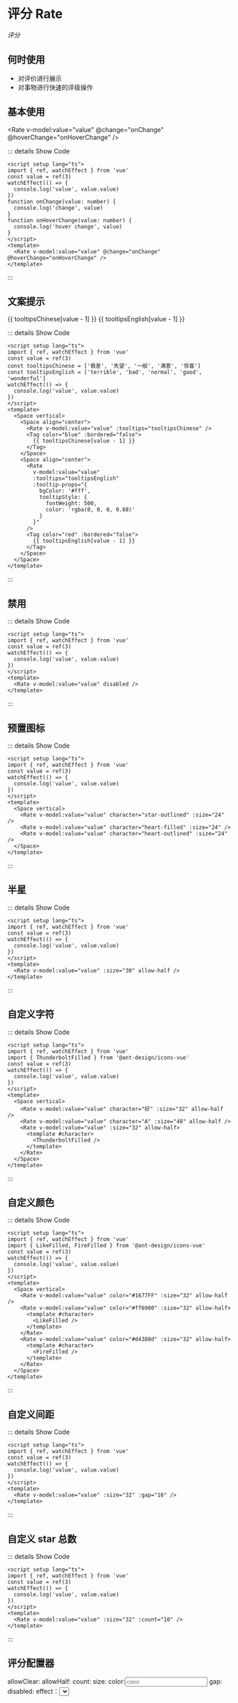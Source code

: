 # 评分 Rate

<GlobalElement />

*评分*

## 何时使用

- 对评价进行展示
- 对事物进行快速的评级操作

<script setup lang="ts">
import { ref, watchEffect, reactive } from 'vue'
import { ThunderboltFilled, LikeFilled, FireFilled } from '@ant-design/icons-vue'
const value = ref(3)
const tooltipsChinese = ['极差', '失望', '一般', '满意', '惊喜']
const tooltipsEnglish = ['terrible', 'bad', 'normal', 'good', 'wonderful']
const characterOptions = [
  {
    label: 'star-outlined',
    value: 'star-outlined'
  },
  {
    label: 'star-filled',
    value: 'star-filled'
  },
  {
    label: 'heart-outlined',
    value: 'heart-outlined'
  },
  {
    label: 'heart-filled',
    value: 'heart-filled'
  },
  {
    label: 'custom-character',
    value: 'custom-character'
  }
]
const state = reactive({
  allowClear: true,
  allowHalf: true,
  count: 5,
  character: 'star-filled',
  customCharacter: 'S',
  size: 36,
  color: '#fadb14',
  gap: 8,
  disabled: false,
  value: 3
})
watchEffect(() => {
  console.log('value', value.value)
})
function onChange(value: number) {
  console.log('change', value)
}
function onHoverChange(value: number) {
  console.log('hover change', value)
}
</script>

## 基本使用

<Rate v-model:value="value" @change="onChange" @hoverChange="onHoverChange" />

::: details Show Code

```vue
<script setup lang="ts">
import { ref, watchEffect } from 'vue'
const value = ref(3)
watchEffect(() => {
  console.log('value', value.value)
})
function onChange(value: number) {
  console.log('change', value)
}
function onHoverChange(value: number) {
  console.log('hover change', value)
}
</script>
<template>
  <Rate v-model:value="value" @change="onChange" @hoverChange="onHoverChange" />
</template>
```

:::

## 文案提示

<Space vertical>
  <Space align="center">
    <Rate v-model:value="value" :tooltips="tooltipsChinese" />
    <Tag color="blue" :bordered="false">
      {{ tooltipsChinese[value - 1] }}
    </Tag>
  </Space>
  <Space align="center">
    <Rate
      v-model:value="value"
      :tooltips="tooltipsEnglish"
      :tooltip-props="{
        bgColor: '#fff',
        tooltipStyle: {
          fontWeight: 500,
          color: 'rgba(0, 0, 0, 0.88)'
        }
      }"
    />
    <Tag color="red" :bordered="false">
      {{ tooltipsEnglish[value - 1] }}
    </Tag>
  </Space>
</Space>

::: details Show Code

```vue
<script setup lang="ts">
import { ref, watchEffect } from 'vue'
const value = ref(3)
const tooltipsChinese = ['极差', '失望', '一般', '满意', '惊喜']
const tooltipsEnglish = ['terrible', 'bad', 'normal', 'good', 'wonderful']
watchEffect(() => {
  console.log('value', value.value)
})
</script>
<template>
  <Space vertical>
    <Space align="center">
      <Rate v-model:value="value" :tooltips="tooltipsChinese" />
      <Tag color="blue" :bordered="false">
        {{ tooltipsChinese[value - 1] }}
      </Tag>
    </Space>
    <Space align="center">
      <Rate
        v-model:value="value"
        :tooltips="tooltipsEnglish"
        :tooltip-props="{
          bgColor: '#fff',
          tooltipStyle: {
            fontWeight: 500,
            color: 'rgba(0, 0, 0, 0.88)'
          }
        }"
      />
      <Tag color="red" :bordered="false">
        {{ tooltipsEnglish[value - 1] }}
      </Tag>
    </Space>
  </Space>
</template>
```

:::

## 禁用

<Rate v-model:value="value" disabled />

::: details Show Code

```vue
<script setup lang="ts">
import { ref, watchEffect } from 'vue'
const value = ref(3)
watchEffect(() => {
  console.log('value', value.value)
})
</script>
<template>
  <Rate v-model:value="value" disabled />
</template>
```

:::

## 预置图标

<Space vertical>
  <Rate v-model:value="value" character="star-outlined" :size="24" />
  <Rate v-model:value="value" character="heart-filled" :size="24" />
  <Rate v-model:value="value" character="heart-outlined" :size="24" />
</Space>

::: details Show Code

```vue
<script setup lang="ts">
import { ref, watchEffect } from 'vue'
const value = ref(3)
watchEffect(() => {
  console.log('value', value.value)
})
</script>
<template>
  <Space vertical>
    <Rate v-model:value="value" character="star-outlined" :size="24" />
    <Rate v-model:value="value" character="heart-filled" :size="24" />
    <Rate v-model:value="value" character="heart-outlined" :size="24" />
  </Space>
</template>
```

:::

## 半星

<Rate v-model:value="value" :size="30" allow-half />

::: details Show Code

```vue
<script setup lang="ts">
import { ref, watchEffect } from 'vue'
const value = ref(3)
watchEffect(() => {
  console.log('value', value.value)
})
</script>
<template>
  <Rate v-model:value="value" :size="30" allow-half />
</template>
```

:::

## 自定义字符

<Space vertical>
  <Rate v-model:value="value" character="好" :size="32" allow-half />
  <Rate v-model:value="value" character="A" :size="48" allow-half />
  <Rate v-model:value="value" :size="32" allow-half>
    <template #character>
      <ThunderboltFilled />
    </template>
  </Rate>
</Space>

::: details Show Code

```vue
<script setup lang="ts">
import { ref, watchEffect } from 'vue'
import { ThunderboltFilled } from '@ant-design/icons-vue'
const value = ref(3)
watchEffect(() => {
  console.log('value', value.value)
})
</script>
<template>
  <Space vertical>
    <Rate v-model:value="value" character="好" :size="32" allow-half />
    <Rate v-model:value="value" character="A" :size="48" allow-half />
    <Rate v-model:value="value" :size="32" allow-half>
      <template #character>
        <ThunderboltFilled />
      </template>
    </Rate>
  </Space>
</template>
```

:::

## 自定义颜色

<Space vertical>
  <Rate v-model:value="value" color="#1677FF" :size="32" allow-half />
  <Rate v-model:value="value" color="#ff6900" :size="32" allow-half>
    <template #character>
      <LikeFilled />
    </template>
  </Rate>
  <Rate v-model:value="value" color="#d4380d" :size="32" allow-half>
    <template #character>
      <FireFilled />
    </template>
  </Rate>
</Space>

::: details Show Code

```vue
<script setup lang="ts">
import { ref, watchEffect } from 'vue'
import { LikeFilled, FireFilled } from '@ant-design/icons-vue'
const value = ref(3)
watchEffect(() => {
  console.log('value', value.value)
})
</script>
<template>
  <Space vertical>
    <Rate v-model:value="value" color="#1677FF" :size="32" allow-half />
    <Rate v-model:value="value" color="#ff6900" :size="32" allow-half>
      <template #character>
        <LikeFilled />
      </template>
    </Rate>
    <Rate v-model:value="value" color="#d4380d" :size="32" allow-half>
      <template #character>
        <FireFilled />
      </template>
    </Rate>
  </Space>
</template>
```

:::

## 自定义间距

<Rate v-model:value="value" :size="32" :gap="16" />

::: details Show Code

```vue
<script setup lang="ts">
import { ref, watchEffect } from 'vue'
const value = ref(3)
watchEffect(() => {
  console.log('value', value.value)
})
</script>
<template>
  <Rate v-model:value="value" :size="32" :gap="16" />
</template>
```

:::

## 自定义 star 总数

<Rate v-model:value="value" :size="32" :count="10" />

::: details Show Code

```vue
<script setup lang="ts">
import { ref, watchEffect } from 'vue'
const value = ref(3)
watchEffect(() => {
  console.log('value', value.value)
})
</script>
<template>
  <Rate v-model:value="value" :size="32" :count="10" />
</template>
```

:::

## 评分配置器

<Row :gutter="[24, 12]">
  <Col :span="6">
    <Space vertical> allowClear:<Switch v-model="state.allowClear" /> </Space>
  </Col>
  <Col :span="6">
    <Space vertical> allowHalf:<Switch v-model="state.allowHalf" /> </Space>
  </Col>
  <Col :span="6">
    <Flex gap="small" vertical> count:<Slider v-model:value="state.count" :min="3" :max="10" /> </Flex>
  </Col>
  <Col :span="6">
    <Flex gap="small" vertical> size:<Slider v-model:value="state.size" :min="10" :max="100" /> </Flex>
  </Col>
  <Col :span="6">
    <Flex gap="small" vertical> color:<Input v-model:value="state.color" placeholder="color" /> </Flex>
  </Col>
  <Col :span="6">
    <Flex gap="small" vertical> gap:<Slider v-model:value="state.gap" :min="0" :max="100" /> </Flex>
  </Col>
  <Col :span="6">
    <Space vertical> disabled:<Switch v-model="state.disabled" /> </Space>
  </Col>
  <Col :span="6">
    <Flex gap="small" vertical> effect：<Select :options="characterOptions" v-model="state.character" /> </Flex>
  </Col>
  <Col :span="6" v-if="state.character === 'custom-character'">
    <Flex gap="small" vertical>
      character:<Input v-model:value="state.customCharacter" placeholder="customCharacter" />
    </Flex>
  </Col>
</Row>
<Badge :value="state.value" style="margin-top: 30px">
  <Rate
    v-bind="state"
    :character="state.character === 'custom-character' ? state.customCharacter : state.character"
    v-model:value="state.value"
  />
</Badge>

::: details Show Code

```vue
<script setup lang="ts">
import { ref, watchEffect, reactive } from 'vue'
const characterOptions = [
  {
    label: 'star-outlined',
    value: 'star-outlined'
  },
  {
    label: 'star-filled',
    value: 'star-filled'
  },
  {
    label: 'heart-outlined',
    value: 'heart-outlined'
  },
  {
    label: 'heart-filled',
    value: 'heart-filled'
  },
  {
    label: 'custom-character',
    value: 'custom-character'
  }
]
const value = ref(3)
const state = reactive({
  allowClear: true,
  allowHalf: true,
  count: 5,
  character: 'star-filled',
  customCharacter: 'S',
  size: 36,
  color: '#fadb14',
  gap: 8,
  disabled: false
})
</script>
<template>
  <Row :gutter="[24, 12]">
    <Col :span="6">
      <Space vertical> allowClear:<Switch v-model="state.allowClear" /> </Space>
    </Col>
    <Col :span="6">
      <Space vertical> allowHalf:<Switch v-model="state.allowHalf" /> </Space>
    </Col>
    <Col :span="6">
      <Flex gap="small" vertical> count:<Slider v-model:value="state.count" :min="3" :max="10" /> </Flex>
    </Col>
    <Col :span="6">
      <Flex gap="small" vertical> size:<Slider v-model:value="state.size" :min="10" :max="100" /> </Flex>
    </Col>
    <Col :span="6">
      <Flex gap="small" vertical> color:<Input v-model:value="state.color" placeholder="color" /> </Flex>
    </Col>
    <Col :span="6">
      <Flex gap="small" vertical> gap:<Slider v-model:value="state.gap" :min="0" :max="100" /> </Flex>
    </Col>
    <Col :span="6">
      <Space vertical> disabled:<Switch v-model="state.disabled" /> </Space>
    </Col>
    <Col :span="6">
      <Flex gap="small" vertical> effect：<Select :options="characterOptions" v-model="state.character" /> </Flex>
    </Col>
    <Col :span="6" v-if="state.character === 'custom-character'">
      <Flex gap="small" vertical>
        character:<Input v-model:value="state.customCharacter" placeholder="customCharacter" />
      </Flex>
    </Col>
  </Row>
  <Badge :value="value" style="margin-top: 30px">
    <Rate
      v-bind="state"
      :character="state.character === 'custom-character' ? state.customCharacter : state.character"
      v-model:value="value"
    />
  </Badge>
</template>
```

:::

## APIs

### Rate

参数 | 说明 | 类型 | 默认值
-- | -- | -- | --
allowClear | 是否允许再次点击后清除 | boolean | true
allowHalf | 是否允许半选 | boolean | false
count | `star` 总数 | number | 5
character | 自定义字符，预置四种图标 | 'star-outlined' &#124; 'star-filled' &#124; 'heart-outlined' &#124; 'heart-filled' &#124; string &#124; slot | 'star-filled'
size | 字符大小，单位 `px` | number | 20
color | 字符选中颜色 | string | '#fadb14'
gap | 字符间距，单位 `px` | number | 8
disabled | 只读，无法进行交互 | boolean | false
tooltips | 自定义每项的提示信息 | string[] | []
tooltipProps | `Tooltip` 组件属性配置，参考 [Tooltip Props](https://themusecatcher.github.io/vue-amazing-ui/guide/components/tooltip.html#tooltip) | object | {}
value <Tag color="cyan">v-model</Tag> | 当前数，受控值 `0,1,2,3...` | number | 0

## Events

名称 | 说明 | 类型
-- | -- | --
change | 选择时的回调 | (value: number) => void
hoverChange | 鼠标经过时数值变化的回调 | (value: number) => void
